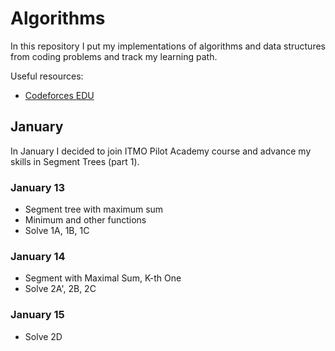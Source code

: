 # Algorithms
In this repository I put my implementations of algorithms and data structures from coding problems and track my learning path.

Useful resources:
* [Codeforces EDU](https://codeforces.com/edu/courses)

## January

In January I decided to join ITMO Pilot Academy course and advance my skills in Segment Trees (part 1).

### January 13
* Segment tree with maximum sum
* Minimum and other functions
* Solve 1A, 1B, 1C

### January 14
* Segment with Maximal Sum, K-th One
* Solve 2A', 2B, 2C

### January 15
* Solve 2D
